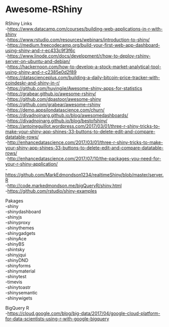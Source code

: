 # Awesome-RShiny

RShiny Links\
-https://www.datacamp.com/courses/building-web-applications-in-r-with-shiny  
-https://www.rstudio.com/resources/webinars/introduction-to-shiny/  
-https://medium.freecodecamp.org/build-your-first-web-app-dashboard-using-shiny-and-r-ec433c9f3f6c  
-https://www.linode.com/docs/development/r/how-to-deploy-rshiny-server-on-ubuntu-and-debian/  
-https://hackernoon.com/how-to-develop-a-stock-market-analytical-tool-using-shiny-and-r-c2385e0d2f89  
-https://datascienceplus.com/building-a-daily-bitcoin-price-tracker-with-coindeskr-and-shiny-in-r/  
-https://github.com/huyingjie/Awesome-shiny-apps-for-statistics  
-https://grabear.github.io/awesome-rshiny/  
-https://github.com/dpastoor/awesome-shiny  
-https://github.com/grabear/awesome-rshiny  
-https://demo.appsilondatascience.com/churn/  
-https://divadnojnarg.github.io/blog/awesomedashboards/  
-https://divadnojnarg.github.io/blog/bestofshiny/  
-https://antoineguillot.wordpress.com/2017/03/01/three-r-shiny-tricks-to-make-your-shiny-app-shines-33-buttons-to-delete-edit-and-compare-datatable-rows/  
-http://enhancedatascience.com/2017/03/01/three-r-shiny-tricks-to-make-your-shiny-app-shines-33-buttons-to-delete-edit-and-compare-datatable-rows/  
-http://enhancedatascience.com/2017/07/10/the-packages-you-need-for-your-r-shiny-application/  
-https://github.com/MarkEdmondson1234/realtimeShiny/blob/master/server.R  
-http://code.markedmondson.me/bigQueryR/shiny.html  
-https://github.com/rstudio/shiny-examples  

Pakages  
-shiny  
-shinydashboard  
-shinyjs  
-shinyproxy  
-shinythemes  
-shinygadgets  
-shinyAce  
-shinyBS  
-shintsky  
-shinyjqui  
-shinyDND  
-shinyforms  
-shinymaterial  
-shinytest  
-timevis  
-shinytoastr  
-shinysemantic  
-shinywigets  

BigQuery R  
-https://cloud.google.com/blog/big-data/2017/04/google-cloud-platform-for-data-scientists-using-r-with-google-bigquery  
